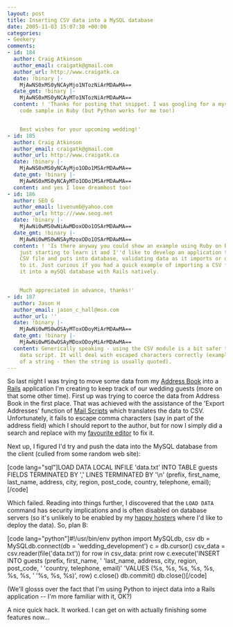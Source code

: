 ```yaml
---
layout: post
title: Inserting CSV data into a MySQL database
date: 2005-11-03 15:07:38 +00:00
categories:
- Geekery
comments:
- id: 184
  author: Craig Atkinson
  author_email: craigatk@gmail.com
  author_url: http://www.craigatk.ca
  date: !binary |-
    MjAwNS0xMS0yNCAyMjo1NTozNiArMDAwMA==
  date_gmt: !binary |-
    MjAwNS0xMS0yNCAyMTo1NTozNiArMDAwMA==
  content: ! 'Thanks for posting that snippet. I was googling for a mysql/csv import
    code sample in Ruby (but Python works for me too!)


    Best wishes for your upcoming wedding!'
- id: 185
  author: Craig Atkinson
  author_email: craigatk@gmail.com
  author_url: http://www.craigatk.ca
  date: !binary |-
    MjAwNS0xMS0yNCAyMjo1ODo1MSArMDAwMA==
  date_gmt: !binary |-
    MjAwNS0xMS0yNCAyMTo1ODo1MSArMDAwMA==
  content: and yes I love dreamhost too!
- id: 186
  author: SEO G
  author_email: livenumb@yahoo.com
  author_url: http:///www.seog.net
  date: !binary |-
    MjAwNi0wMS0wNiAwMDoxODo1OSArMDAwMA==
  date_gmt: !binary |-
    MjAwNi0wMS0wNSAyMzoxODo1OSArMDAwMA==
  content: ! 'Is there anyway you could show an example using Ruby on Rails? I''m
    just starting to learn it and I''d like to develop an application that imports
    CSV file and puts into database, validating data as it imports or doing fun things
    to it. Just curious if you had a quick example of importing a CSV file and inserting
    it into a mySQl database with Rails natively.


    Much appreciated in advance, thanks!'
- id: 187
  author: Jason H
  author_email: jason_c_hall@msn.com
  author_url: ''
  date: !binary |-
    MjAwNi0wMS0wOSAyMToxODoyMiArMDAwMA==
  date_gmt: !binary |-
    MjAwNi0wMS0wOSAyMDoxODoyMiArMDAwMA==
  content: Generically speaking - using the CSV module is a bit safer than the load
    data script. It will deal with escaped characters correctly (example - comma inside
    of a string - then the string is usually quoted).
---
```

So last night I was trying to move some data from my <a href="http://www.apple.com/macosx/features/addressbook/">Address Book</a> into a <a href="http://www.rubyonrails.com/">Rails</a> application I'm creating to keep track of our wedding guests (more on that some other time).  First up was trying to coerce the data from Address Book in the first place.  That was achieved with the assistance of the 'Export Addresses' function of <a href="http://homepage.mac.com/aamann/Mail_Scripts.html">Mail Scripts</a> which translates the data to CSV.  Unfortunately, it fails to escape comma characters (say in part of the address field) which I should report to the author, but for now I simply did a search and replace with my <a href="http://macromates.com/">favourite editor</a> to fix it.

Next up, I figured I'd try and push the data into the MySQL database from the client (culled from some random web site):

[code lang="sql"]LOAD DATA LOCAL INFILE 'data.txt'
  INTO TABLE guests
  FIELDS TERMINATED BY ','
  LINES TERMINATED BY '\n'
  (prefix, first_name, last_name,
   address, city, region, post_code,
   country, telephone, email);[/code]

Which failed.  Reading into things further, I discovered that the <code>LOAD DATA</code> command has security implications and is often disabled on database servers (so it's unlikely to be enabled by my <a href="http://www.dreamhost.com/r.cgi?wossname">happy hosters</a> where I'd like to deploy the data).  So, plan B:

[code lang="python"]#!/usr/bin/env python
import MySQLdb, csv
db = MySQLdb.connect(db = 'wedding_development')
c = db.cursor()
csv_data = csv.reader(file('data.txt'))
for row in csv_data:
  print row
  c.execute('INSERT INTO guests (prefix, first_name, '
    'last_name, address, city, region, post_code, '
    'country, telephone, email)'
    'VALUES (%s, %s, %s, %s, %s, %s, %s, '
    '%s, %s, %s)', row)
c.close()
db.commit()
db.close()[/code]

(We'll glosss over the fact that I'm using Python to inject data into a Rails application -- I'm more familiar with it, OK?)

A nice quick hack.  It worked.  I can get on with actually finishing some features now...
